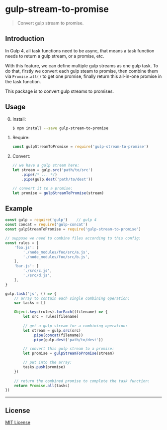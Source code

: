 # gulp-stream-to-promise

> Convert gulp stream to promise.

## Introduction

In Gulp 4, all task functions need to be async, that means a task function needs to return a gulp stream, or a promise, etc.

With this feature, we can define multiple gulp streams as one gulp task. To do that, firstly we convert each gulp steam to promise, then combine them via `Promise.all()` to get one promise, finally return this all-in-one promise in the task function.

This package is to convert gulp streams to promises.

## Usage

0. Install:

	```sh
	$ npm install --save gulp-stream-to-promise
	```

0. Require:

	```js
	const gulpStreamToPromise = require('gulp-stream-to-promise')
	```

0. Convert:

	```js
	// we have a gulp stream here:
	let stream = gulp.src('path/to/src')
		.pipe(/* ... */)
		.pipe(gulp.dest('path/to/dest'))
	
	// convert it to a promise:
	let promise = gulpStreamToPromise(stream)
	```

## Example

```js
const gulp = require('gulp')	// gulp 4
const concat = require('gulp-concat')
const gulpStreamToPromise = require('gulp-stream-to-promise')

// suppose we need to combine files according to this config:
const rules = {
	'foo.js': [
		'./node_modules/foo/src/a.js',
		'./node_modules/foo/src/b.js',
	],
	'bar.js': [
		'./src/c.js',
		'./src/d.js',
	],
}

gulp.task('js', () => {
	// array to contain each single combining operation:
	var tasks = []

	Object.keys(rules).forEach((filename) => {
		let src = rules[filename]
		
		// get a gulp stream for a combining operation:
		let stream = gulp.src(src)
			.pipe(concat(filename))
			.pipe(gulp.dest('path/to/dest'))

		// convert this gulp stream to a promise:
		let promise = gulpStreamToPromise(stream)

		// put into the array:
		tasks.push(promise)
	})
	
	// return the combined promise to complete the task function:
	return Promise.all(tasks)
})
```

***

## License

[MIT License](http://www.opensource.org/licenses/mit-license.php)
